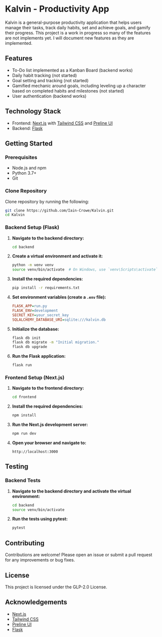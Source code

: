 # Kalvin - Productivity App

Kalvin is a general-purpose productivity application that helps users manage their tasks, track daily habits, set and achieve goals, and gamify their progress. This project is a work in progress so many of the features are not implements yet. I will document new features as
they are implemented.

## Features

-   To-Do list implemented as a Kanban Board (backend works)
-   Daily habit tracking (not started)
-   Goal setting and tracking (not started)
-   Gamified mechanic around goals, including leveling up a character based on completed habits and milestones (not started)
-   User authentication (backend works)

## Technology Stack

-   Frontend: [Next.js](https://nextjs.org/) with [Tailwind CSS](https://tailwindcss.com/) and [Preline UI](https://preline.co/)
-   Backend: [Flask](https://flask.palletsprojects.com/)

## Getting Started

### Prerequisites

-   Node.js and npm
-   Python 3.7+
-   Git

### Clone Repository

Clone repository by running the following:

```bash
git clone https://github.com/Iain-Crowe/Kalvin.git
cd Kalvin
```

### Backend Setup (Flask)

1. **Navigate to the backend directory:**

    ```bash
    cd backend
    ```

2. **Create a virtual environment and activate it:**

    ```bash
    python -m venv venv
    source venv/bin/activate  # On Windows, use `venv\Scripts\activate`
    ```

3. **Install the required dependencies:**

    ```bash
    pip install -r requirements.txt
    ```

4. **Set environment variables (create a `.env` file):**

    ```ini
    FLASK_APP=run.py
    FLASK_ENV=development
    SECRET_KEY=your_secret_key
    SQLALCHEMY_DATABASE_URI=sqlite:///kalvin.db
    ```

5. **Initialize the database:**

    ```bash
    flask db init
    flask db migrate -m "Initial migration."
    flask db upgrade
    ```

6. **Run the Flask application:**

    ```bash
    flask run
    ```

### Frontend Setup (Next.js)

1. **Navigate to the frontend directory:**

    ```bash
    cd frontend
    ```

2. **Install the required dependencies:**

    ```bash
    npm install
    ```

3. **Run the Next.js development server:**

    ```bash
    npm run dev
    ```

4. **Open your browser and navigate to:**

    ```
    http://localhost:3000
    ```

## Testing

### Backend Tests

1. **Navigate to the backend directory and activate the virtual environment:**

    ```bash
    cd backend
    source venv/bin/activate
    ```

2. **Run the tests using pytest:**

    ```bash
    pytest
    ```

## Contributing

Contributions are welcome! Please open an issue or submit a pull request for any improvements or bug fixes.

## License

This project is licensed under the GLP-2.0 License.

## Acknowledgements

-   [Next.js](https://nextjs.org/)
-   [Tailwind CSS](https://tailwindcss.com/)
-   [Preline UI](https://preline.co/)
-   [Flask](https://flask.palletsprojects.com/)
